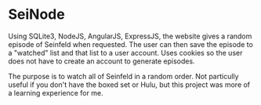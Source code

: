 # SeiNode
Using SQLite3, NodeJS, AngularJS, ExpressJS, the website gives a random episode of Seinfeld when requested. The user can then save the episode to a "watched" list and that list to a user account. Uses cookies so the user does not have to create an account to generate episodes.

The purpose is to watch all of Seinfeld in a random order. Not particully useful if you don't have the boxed set or Hulu, but this project was more of a learning experience for me.
